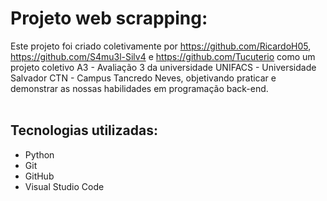 # Projeto web scrapping:

  Este projeto foi criado coletivamente por https://github.com/RicardoH05, https://github.com/S4mu3l-Silv4 e https://github.com/Tucuterio como um projeto coletivo A3 - Avaliação 3 da universidade UNIFACS - Universidade Salvador CTN - Campus Tancredo Neves, objetivando praticar e demonstrar as nossas habilidades em programação back-end.
  <br>
  <br>
## Tecnologias utilizadas:

  - Python
  - Git
  - GitHub
  - Visual Studio Code
